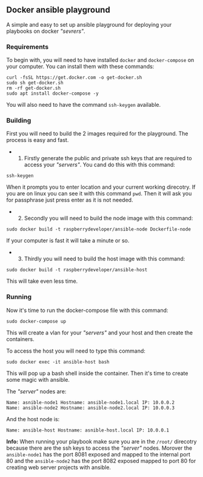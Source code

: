 ## Docker ansible playground

A simple and easy to set up ansible playground for deploying your playbooks on docker *"sevrers"*.

### Requirements

To begin with, you will need to have installed ``docker`` and ``docker-compose`` on your computer. You can install them with these commands:

``` Shellscript
curl -fsSL https://get.docker.com -o get-docker.sh
sudo sh get-docker.sh
rm -rf get-docker.sh
sudo apt install docker-compose -y
```

You will also need to have the command ``ssh-keygen`` available.

### Building

First you will need to build the 2 images required for the playground. The process is easy and fast.

- 1. Firstly generate the public and private ssh keys that are required to access your *"servers"*. You cand do this with this command:

``` Shellscript
ssh-keygen
```

When it prompts you to enter location and your current working direcotry. If you are on linux you can see it with this command ```pwd```.
Then it will ask you for passphrase just press enter as it is not needed.

- 2. Secondly you will need to build the node image with this command:

```Shellscript
sudo docker build -t raspberrydeveloper/ansible-node Dockerfile-node
```

If your computer is fast it will take a minute or so.

- 3. Thirdly you will need to build the host image with this command:

```Shellscript
sudo docker build -t raspberrydeveloper/ansible-host
```

This will take even less time.

### Running

Now it's time to run the docker-compose file with this command:

```Shellscript
sudo docker-compose up
```

This will create a vlan for your *"servers"* and your host and then create the containers.

To access the host you will need to type this command:

```Shellscript
sudo docker exec -it ansible-host bash
```

This will pop up a bash shell inside the container. Then it's time to create some magic with ansible.

The *"server"* nodes are:

```
Name: asnible-node1 Hostname: ansible-node1.local IP: 10.0.0.2
Name: ansible-node2 Hostname: ansible-node2.local IP: 10.0.0.3
```

And the host node is:

```
Name: ansible-host Hostname: asnible-host.local IP: 10.0.0.1
```

**Info:** When running your playbook make sure you are in the ``/root/`` direcotry because there are the ssh keys to access the *"server"* nodes. Morover the ``ansible-node1`` has the port 8081 exposed and mapped to the internal port 80 and the ``ansible-node2`` has the port 8082 exposed mapped to port 80 for creating web server projects with ansible.





